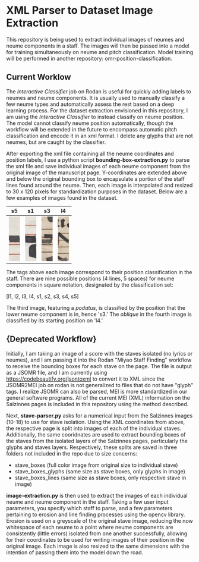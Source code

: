 # XML Parser to Dataset Image Extraction

This repository is being used to extract individual images of neumes and neume components in a staff. The images will then be passed into a model for training simultaneously on neume and pitch classification. Model training will be performed in another repository: omr-position-classification.

## Current Worklow

The *Interactive Classifier* job on Rodan is useful for quickly adding labels to neumes and neume components. It is usually used to manually classify a few neume types and automatically assess the rest based on a deep learning process. For the dataset extraction envisioned in this repository, I am using the *Interactive Classifier* to instead classify on neume position. The model cannot classify neume position automatically, though the workflow will be extended in the future to encompass automatic pitch classification and encode it in an xml format. I delete any glyphs that are not neumes, but are caught by the classifier. 

After exporting the xml file containing all the neume coordinates and position labels, I use a python script **bounding-box-extraction.py** to parse the xml file and save individual images of each neume component from the original image of the manuscript page. Y-coordinates are extended above and below the original bounding box to encapsulate a portion of the staff lines found around the neume. Then, each image is interpolated and resized to 30 x 120 pixels for standardization purposes in the dataset. Below are a few examples of images found in the dataset.

s5                            | s1                           | s3                           | l4
:----------------------------:|:----------------------------:|:----------------------------:|:----------------------------:
![](README_img/CF_10_018.png) |![](README_img/CF_10_195.png) |![](README_img/Ein_05v_106.png)|![](README_img/Ein_05v_131.png)

The tags above each image correspond to their position classification in the staff. There are nine possible positions (4 lines, 5 spaces) for neume components in square notation, designated by the classification set: 

[l1, l2, l3, l4, s1, s2, s3, s4, s5]

The third image, featuring a *podatus*, is classified by the position that the lower neume component is in, hence 's3.' The *oblique* in the fourth image is classified by its starting position on 'l4.'

## {Deprecated Workflow}

Initially, I am taking an image of a score with the staves isolated (no lyrics or neumes), and I am passing it into the Rodan "Miyao Staff Finding" workflow to receive the bounding boxes for each stave on the page. The file is output as a JSOMR file, and I am currently using <https://codebeautify.org/jsontoxml> to convert it to XML since the JSOMR2MEI job on rodan is not generalized to files that do not have "glyph" tags. I realize JSOMR can also be parsed, MEI is more standardized in our general software programs. All of the current MEI (XML) information on the Salzinnes pages is included in this repository using the method described.

Next, **stave-parser.py** asks for a numerical input from the Salzinnes images (10-18) to use for stave isolation. Using the XML coordinates from above, the respective page is split into images of each of the individual staves. Additionally, the same cooridnates are used to extract bounding boxes of the staves from the isolated layers of the Salzinnes pages, particularly the glyphs and staves layers. Respectively, these splits are saved in three folders not included in the repo due to size concerns:

* stave_boxes (full color image from original size to individual stave)
* stave_boxes_glyphs (same size as stave boxes, only glyphs in image)
* stave_boxes_lines (same size as stave boxes, only respective stave in image)

**image-extraction.py** is then used to extract the images of each individual neume and neume component in the staff. Taking a few user input parameters, you specify which staff to parse, and a few parameters pertaining to erosion and line finding processes using the opencv library. Erosion is used on a greyscale of the original stave image, reducing the now whitespace of each neume to a point where neume components are consistently (little errors) isolated from one another successfully, allowing for their coordinates to be used for writing images of their position in the original image. Each image is also resized to the same dimensions with the intention of passing them into the model down the road. 

